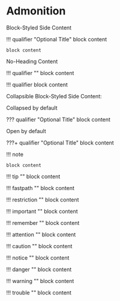 # Admonition

Block-Styled Side Content

!!! qualifier "Optional Title"
    block content

    block content

No-Heading Content

!!! qualifier ""
    block content

!!! qualifier
    block content

Collapsible Block-Styled Side Content:

Collapsed by default

??? qualifier "Optional Title"
    block content

Open by default

???+ qualifier "Optional Title"
     block content 

!!! note

    block content

!!! tip ""
    block content

!!! fastpath ""
    block content

!!! restriction ""
    block content

!!! important ""
    block content

!!! remember ""
    block content

!!! attention ""
    block content

!!! caution ""
    block content

!!! notice ""
    block content

!!! danger ""
    block content

!!! warning ""
    block content

!!! trouble ""
    block content
